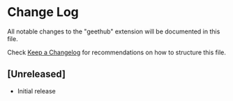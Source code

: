 # Change Log

All notable changes to the "geethub" extension will be documented in this file.

Check [Keep a Changelog](http://keepachangelog.com/) for recommendations on how to structure this file.

## [Unreleased]

- Initial release